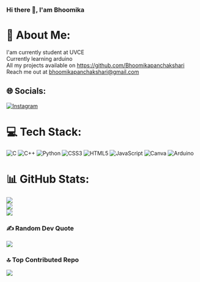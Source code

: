 ### Hi there 👋, I'am Bhoomika
# 💫 About Me:
I'am currently student at UVCE<br>Currently learning arduino<br>All my projects available on https://github.com/Bhoomikapanchakshari<br>Reach me out at bhoomikapanchakshari@gmail.com


## 🌐 Socials:
[![Instagram](https://img.shields.io/badge/Instagram-%23E4405F.svg?logo=Instagram&logoColor=white)](https://instagram.com/____bhoomika__12) 

# 💻 Tech Stack:
  ![C](https://img.shields.io/badge/c-%2300599C.svg?style=for-the-badge&logo=c&logoColor=white) ![C++](https://img.shields.io/badge/c++-%2300599C.svg?style=for-the-badge&logo=c%2B%2B&logoColor=white) ![Python](https://img.shields.io/badge/python-3670A0?style=for-the-badge&logo=python&logoColor=ffdd54) ![CSS3](https://img.shields.io/badge/css3-%231572B6.svg?style=for-the-badge&logo=css3&logoColor=white) ![HTML5](https://img.shields.io/badge/html5-%23E34F26.svg?style=for-the-badge&logo=html5&logoColor=white) ![JavaScript](https://img.shields.io/badge/javascript-%23323330.svg?style=for-the-badge&logo=javascript&logoColor=%23F7DF1E) ![Canva](https://img.shields.io/badge/Canva-%2300C4CC.svg?style=for-the-badge&logo=Canva&logoColor=white) ![Arduino](https://img.shields.io/badge/-Arduino-00979D?style=for-the-badge&logo=Arduino&logoColor=white) 
# 📊 GitHub Stats:
![](https://github-readme-stats.vercel.app/api?username=Bhoomikapanchakshari&theme=dark&hide_border=false&include_all_commits=false&count_private=false)<br/>
![](https://github-readme-streak-stats.herokuapp.com/?user=Bhoomikapanchakshari&theme=dark&hide_border=false)<br/>
![](https://github-readme-stats.vercel.app/api/top-langs/?username=Bhoomikapanchakshari&theme=dark&hide_border=false&include_all_commits=false&count_private=false&layout=compact)

### ✍️ Random Dev Quote
![](https://quotes-github-readme.vercel.app/api?type=horizontal&theme=radical)

### 🔝 Top Contributed Repo
![](https://github-contributor-stats.vercel.app/api?username=Bhoomikapanchakshari&limit=5&theme=dark&combine_all_yearly_contributions=true)

<!-- Proudly created with GPRM ( https://gprm.itsvg.in ) -->

